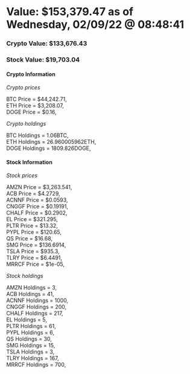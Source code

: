 # Value: $153,379.47 as of Wednesday, 02/09/22 @ 08:48:41 

### Crypto Value: $133,676.43

### Stock Value: $19,703.04

#### Crypto Information 
*Crypto prices* 

BTC Price = $44,242.71,  
ETH Price = $3,208.07,  
DOGE Price = $0.16,  


*Crypto holdings* 

BTC Holdings = 1.06BTC,  
ETH Holdings = 26.960005962ETH,  
DOGE Holdings = 1809.826DOGE,  


#### Stock Information 

*Stock prices* 

AMZN Price = $3,263.541,  
ACB Price = $4.2729,  
ACNNF Price = $0.0593,  
CNGGF Price = $0.19191,  
CHALF Price = $0.2902,  
EL Price = $321.295,  
PLTR Price = $13.32,  
PYPL Price = $120.65,  
QS Price = $16.68,  
SMG Price = $136.6914,  
TSLA Price = $935.3,  
TLRY Price = $6.4491,  
MRRCF Price = $1e-05,  


*Stock holdings* 

AMZN Holdings = 3,  
ACB Holdings = 41,  
ACNNF Holdings = 1000,  
CNGGF Holdings = 200,  
CHALF Holdings = 217,  
EL Holdings = 5,  
PLTR Holdings = 61,  
PYPL Holdings = 6,  
QS Holdings = 30,  
SMG Holdings = 15,  
TSLA Holdings = 3,  
TLRY Holdings = 167,  
MRRCF Holdings = 700,  


